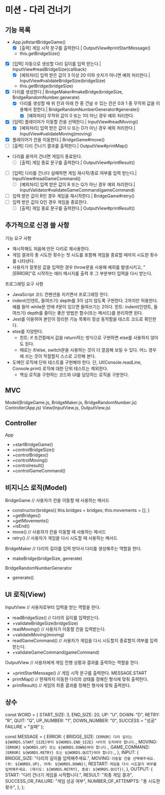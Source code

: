 # 미션 - 다리 건너기

## 기능 목록

- App.js#startBridgeGame()
  - [x] [출력] 게임 시작 문구를 출력한다.| OutputView#printStartMessage()
  - this.getBridgeSize()
- [x] [입력] 자동으로 생성할 다리 길이를 입력 받는다.| InputView#readBridgeSize(callback)
  - [x] [예외처리] 입력 받은 값이 3 이상 20 이하 숫자가 아니면 예외 처리한다.| InputView#validateBridgeSize(bridgeSize)
  - this.getBridge(bridgeSize)
- [x] 다리를 생성한다.| BridgeMaker#makeBridge(bridgeSize, BridgeRandomNumber.generate)
  - [x] 다리를 생성할 때 위 칸과 아래 칸 중 건널 수 있는 칸은 0과 1 중 무작위 값을 이용해서 정한다.| BridgeRandomNumberGenerator#generate()
    - [x] [예외처리] 무작위 값이 0 또는 1이 아닌 경우 예외 처리한다.
- [x] [입력] 플레이어가 이동할 칸을 선택한다.| InputView#readMoving()
  - [x] [예외처리] 입력 받은 값이 U 또는 D가 아닌 경우 예외 처리한다.| InputView#validateMoving(moving)
- [x] 플레이어가 칸을 이동한다.| BridgeGame#move()
- [ ] [출력] 다리 건너기 결과를 출력한다.| OutputView#printMap()
- 다리를 끝까지 건너면 게임이 종료된다.
  - [ ] [출력] 게임 종료 문구를 출력한다.| OutputView#printResult()
- [ ] [입력] 다리를 건너다 실패하면 게임 재시작/종료 여부를 입력 받는다.| InputView#readGameCommand()
  - [ ] [예외처리] 입력 받은 값이 R 또는 Q가 아닌 경우 예외 처리한다.| InputValidator#validateGameCommand(gameCommand)
- [ ] 입력 받은 값이 R인 경우 게임을 재시작한다.| BridgeGame#retry()
- [ ] 입력 받은 값이 Q인 경우 게임을 종료한다.
  - [ ] [출력] 게임 종료 문구를 출력한다.| OutputView#printResult()

## 추가적으로 신경 쓸 사항

기능 요구 사항

- 재시작해도 처음에 만든 다리로 재사용한다.
- 게임 결과의 총 시도한 횟수는 첫 시도를 포함해 게임을 종료할 때까지 시도한 횟수를 나타낸다.
- 사용자가 잘못된 값을 입력한 경우 throw문을 사용해 예외를 발생시키고, "[ERROR]"로 시작하는 에러 메시지를 출력 후 그 부분부터 입력을 다시 받는다.

프로그래밍 요구 사항

- JavaScript 코드 컨벤션을 지키면서 프로그래밍 한다.
- indent(인덴트, 들여쓰기) depth를 3이 넘지 않도록 구현한다. 2까지만 허용한다.
  예를 들어 while문 안에 if문이 있으면 들여쓰기는 2이다.
  힌트: indent(인덴트, 들여쓰기) depth를 줄이는 좋은 방법은 함수(또는 메서드)를 분리하면 된다.
- Jest를 이용하여 본인이 정리한 기능 목록이 정상 동작함을 테스트 코드로 확인한다.
- else를 지양한다.
  - 힌트: if 조건절에서 값을 return하는 방식으로 구현하면 else를 사용하지 않아도 된다.
  - 때로는 if/else, switch문을 사용하는 것이 더 깔끔해 보일 수 있다. 어느 경우에 쓰는 것이 적절할지 스스로 고민해 본다.
- 도메인 로직에 단위 테스트를 구현해야 한다. 단, UI(Console.readLine, Console.print) 로직에 대한 단위 테스트는 제외한다.
  - 핵심 로직을 구현하는 코드와 UI를 담당하는 로직을 구분한다.

## MVC

Model(BridgeGame.js, BridgeMaker.js, BridgeRandomNumber.js)
Controller(App.js)
View(InputView.js, OutputView.js)

## Controller

App

- +startBridgeGame()
- +controlBridgeSize()
- +controlBridges()
- +controlMoving()
- +controlresult()
- +controlGameCommand()

## 비지니스 로직(Model)

BridgeGame // 사용자가 칸을 이동할 때 사용하는 메서드

- constructor(bridges){
  this.bridges = bridges;
  this.movements = [];
  }
- +getBridges()
- +getMovements()
- +isEnd()
- move() // 사용자가 칸을 이동할 때 사용하는 메서드
- retry() // 사용자가 게임을 다시 시도할 때 사용하는 메서드

BridgeMaker // 다리의 길이를 입력 받아서 다리를 생성해주는 역할을 한다.

- makeBridge(bridgeSize, generate)

BridgeRandomNumberGenerator

- generate()

## UI 로직(View)

InputView // 사용자로부터 입력을 받는 역할을 한다.

- readBridgeSize() // 다리의 길이를 입력받는다.
- +validateBridgeSize(bridgeSize)
- readMoving() // 사용자가 이동할 칸을 입력받는다.
- +validateMoving(moving)
- readGameCommand() // 사용자가 게임을 다시 시도할지 종료할지 여부를 입력받는다.
- +validateGameCommand(gameCommand)

OutputView // 사용자에게 게임 진행 상황과 결과를 출력하는 역할을 한다.

- +printStartMessage() // 게임 시작 문구를 출력한다. MESSAGE.START
- printMap() // 현재까지 이동한 다리의 상태를 정해진 형식에 맞춰 출력한다.
- printResult() // 게임의 최종 결과를 정해진 형식에 맞춰 출력한다.

## 상수

const WORD = {
START_SIZE: 3,
END_SIZE: 20,
UP: "U",
DOWN: "D",
RETRY: "R",
QUIT: "Q",
UP_NUMBER: "1",
DOWN_NUMBER: "0",
SUCCESS = "성공"
FAILURE = "실패"
};

const MESSAGE = {
ERROR: {
BRIDGE_SIZE: `[ERROR] 다리 길이는 ${WORDS.START_SIZE}부터 ${WORDS.END_SIZE} 사이의 숫자여야 합니다.`,
MOVING: `[ERROR] ${WORDS.UP} 또는 ${WORDS.DOWN}여야 합니다.`,
GAME_COMMAND: `[ERROR] ${WORDS.RETRY} 또는 ${WORDS.QUIT}여야 합니다.`,
},
INPUT: {
BRIDGE_SIZE: "다리의 길이를 입력해주세요.",
MOVING: `이동할 칸을 선택해주세요. (위: ${WORDS.UP}, 아래: ${WORDS.DOWN})`,
RESTART: `게임을 다시 시도할지 여부를 입력해주세요. (재시도: ${WORDS.RETRY}, 종료: ${WORDS.QUIT})`,
},
OUTPUT: {
START: "다리 건너기 게임을 시작합니다.",
RESULT: "최종 게임 결과",
SUCCESS_OR_FAILURE: "게임 성공 여부",
NUMBER_OF_ATTEMPTS: "총 시도한 횟수",
},
};
